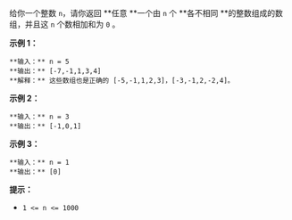 给你一个整数 `n`，请你返回 **任意  **一个由 `n` 个 **各不相同  **的整数组成的数组，并且这 `n` 个数相加和为 `0` 。



**示例 1：**

    
    
    **输入：** n = 5
    **输出：** [-7,-1,1,3,4]
    **解释：** 这些数组也是正确的 [-5,-1,1,2,3]，[-3,-1,2,-2,4]。
    

**示例 2：**

    
    
    **输入：** n = 3
    **输出：** [-1,0,1]
    

**示例 3：**

    
    
    **输入：** n = 1
    **输出：** [0]
    



**提示：**

  * `1 <= n <= 1000`

